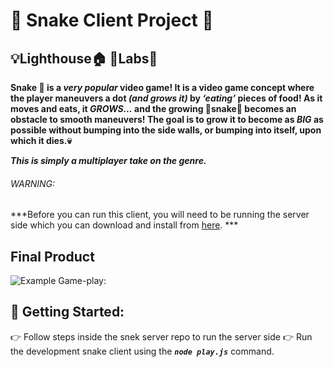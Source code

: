 # :snake:	Snake Client Project :snake:	
## :bulb:Lighthouse:house: :test_tube:Labs:test_tube:	

**Snake :snake: is a _very popular_ video game! It is a video game concept where the player maneuvers a dot _(and grows it)_ by _‘eating’_ pieces of food! As it moves and eats, it _GROWS..._ and the growing :snake:snake:snake: becomes an obstacle to smooth maneuvers! The goal is to grow it to become as _BIG_ as possible without bumping into the side walls, or bumping into itself, upon which it dies.:skull:**


***This is simply a multiplayer take on the genre.***

###### WARNING:
***Before you can run this client, you will need to be running the server side which you can download and install from [here](https://github.com/lighthouse-labs/snek-multiplayer). ***


## Final Product

![Example Game-play:](https://raw.githubusercontent.com/taniarascia/snek/master/snek.gif)



##  :monocle_face: Getting Started:

:point_right:	 Follow steps inside the snek server repo to run the server side
:point_right:	 Run the development snake client using the ***`node play.js`*** command.

